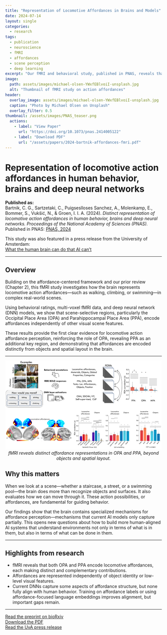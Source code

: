 ```yaml
---
title: "Representation of Locomotive Affordances in Brains and Models"
date: 2024-07-14
layout: single
categories:
  - research
tags:
  - publication
  - neuroscience
  - fMRI
  - affordances
  - scene perception
  - deep learning
excerpt: "Our fMRI and behavioral study, published in PNAS, reveals that human visual cortex distinctly represents locomotive affordances in scenes—beyond what current DNNs can model."
image:
  path: assets/images/michael-olsen-YWxfEBlvoiI-unsplash.jpg
  alt: "Thumbnail of fMRI study on action affordances"
header:
  overlay_image: assets/images/michael-olsen-YWxfEBlvoiI-unsplash.jpg
  caption: "Photo by Michael Olsen on Unsplash"
  overlay_filter: 0.5
thumbnail: /assets/images/PNAS_teaser.png
  actions:
    - label: "View Paper"
      url: "https://doi.org/10.1073/pnas.2414005122"
    - label: "Download PDF"
      url: "/assets/papers/2024-bartnik-affordances-fmri.pdf"
---
```


# Representation of locomotive action affordances in human behavior, brains and deep neural networks  

**Published as:**  
Bartnik, C. G., Sartzetaki, C., Puigseslloses Sanchez, A., Molenkamp, E., Bommer, S., Vukšić, N., & Groen, I. I. A. (2024). *Distinct representation of locomotive action affordances in human behavior, brains and deep neural networks.* *Proceedings of the National Academy of Sciences (PNAS).*  
Published in PNAS: [PNAS, 2024](https://doi.org/10.1073/pnas.2414005122)  

This study was also featured in a press release from the University of Amsterdam:  
[What the human brain can do that AI can’t](https://www.uva.nl/en/content/news/press-releases/2025/06/what-the-human-brain-can-do-that-ai-cant.html)  

---

## Overview  
Building on the affordance-centered framework and our prior review (Chapter 2), this fMRI study investigates how the brain represents locomotive action affordances—such as walking, climbing, or swimming—in complex real-world scenes.  

Using behavioral ratings, multi-voxel fMRI data, and deep neural network (DNN) models, we show that scene-selective regions, particularly the Occipital Place Area (OPA) and Parahippocampal Place Area (PPA), encode affordances independently of other visual scene features.  

These results provide the first clear evidence for locomotive action affordance perception, reinforcing the role of OPA, revealing PPA as an additional key region, and demonstrating that affordances are encoded distinctly from objects and spatial layout in the brain.  

---

<p align="center">
  <img src="/assets/images/fmri_website_image.png" alt="fMRI overview of affordance representations" width="1000"><br>
  <em>fMRI reveals distinct affordance representations in OPA and PPA, beyond objects and spatial layout.</em>
</p>

## Why this matters  
When we look at a scene—whether a staircase, a street, or a swimming pool—the brain does more than recognize objects and surfaces. It also evaluates how we can move through it. These action possibilities, or affordances, are fundamental for guiding behavior.  

Our findings show that the brain contains specialized mechanisms for affordance perception—mechanisms that current AI models only capture partially. This opens new questions about how to build more human-aligned AI systems that understand environments not only in terms of what is in them, but also in terms of what can be done in them.  

---

## Highlights from research  
- fMRI reveals that both OPA and PPA encode locomotive affordances, each making distinct and complementary contributions.  
- Affordances are represented independently of object identity or low-level visual features.  
- Current DNNs capture some aspects of affordance structure, but none fully align with human behavior. Training on affordance labels or using affordance-focused language embeddings improves alignment, but important gaps remain.  


---

[Read the preprint on bioRxiv](https://doi.org/10.1101/2024.05.15.594298)  
[Download the PDF](/assets/papers/2024-bartnik-affordances-fmri.pdf)  
[Read the UvA press release](https://www.uva.nl/en/content/news/press-releases/2025/06/what-the-human-brain-can-do-that-ai-cant.html)  
